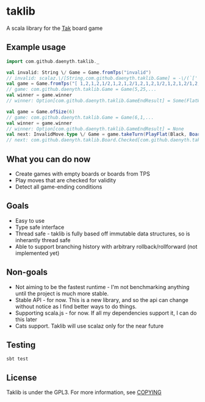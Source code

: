 # taklib
A scala library for the [Tak](cheapass.com/tak/) board game

## Example usage

```scala
import com.github.daenyth.taklib._
```

```scala
val invalid: String \/ Game = Game.fromTps("invalid")
// invalid: scalaz.\/[String,com.github.daenyth.taklib.Game] = -\/(`[' expected but `i' found)
val game = Game.fromTps("[ 1,2,1,2,1/2,1,2,1,2/1,2,1,2,1/2,1,2,1,2/1,2,1,2,1 12 2 ]").getOrElse(throw new Exception)
// game: com.github.daenyth.taklib.Game = Game(5,25,...
val winner = game.winner
// winner: Option[com.github.daenyth.taklib.GameEndResult] = Some(FlatWin(White))
```

```scala
val game = Game.ofSize(6)
// game: com.github.daenyth.taklib.Game = Game(6,1,...
val winner = game.winner
// winner: Option[com.github.daenyth.taklib.GameEndResult] = None
val next: InvalidMove.type \/ Game = game.takeTurn(PlayFlat(Black, BoardIndex(1, 1)))
// next: com.github.daenyth.taklib.Board.Checked[com.github.daenyth.taklib.Game] = \/-(Game(6,1,
```

## What you can do now
- Create games with empty boards or boards from TPS
- Play moves that are checked for validity
- Detect all game-ending conditions

## Goals
- Easy to use
- Type safe interface
- Thread safe - taklib is fully based off immutable data structures, so is inherantly thread safe
- Able to support branching history with arbitrary rollback/rollforward (not implemented yet)

## Non-goals
- Not aiming to be the fastest runtime - I'm not benchmarking anything until the project is much more stable.
- Stable API - for now. This is a new library, and so the api can change without notice as I find better ways to do things.
- Supporting scala.js - for now. If all my dependencies support it, I can do this later
- Cats support. Taklib will use scalaz only for the near future

## Testing

`sbt test`

## License

Taklib is under the GPL3. For more information, see [COPYING](COPYING)
